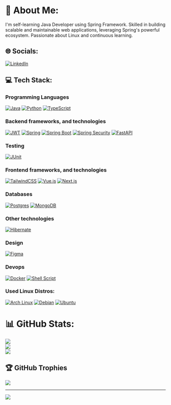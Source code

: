 # 👤 About Me:
I'm self-learning Java Developer using Spring Framework. Skilled in building scalable and maintainable web applications, leveraging Spring's powerful ecosystem. Passionate about Linux and continuous learning.

## 🌐 Socials:
[![LinkedIn](https://img.shields.io/badge/LinkedIn-%230077B5.svg?logo=linkedin&logoColor=white)](https://linkedin.com/in/widua)
## 💻 Tech Stack:
### Programming Languages
[![Java](https://img.shields.io/badge/java-%23ED8B00.svg?style=for-the-badge&logo=java&logoColor=white)](https://docs.oracle.com/en/java/javase/17/docs/api/index.html)
[![Python](https://img.shields.io/badge/python-3670A0?style=for-the-badge&logo=python&logoColor=ffdd54)](https://docs.python.org/3/)
[![TypeScript](https://img.shields.io/badge/typescript-%23007ACC.svg?style=for-the-badge&logo=typescript&logoColor=white)](https://www.typescriptlang.org/docs/)
### Backend frameworks, and technologies
[![JWT](https://img.shields.io/badge/JWT-black?style=for-the-badge&logo=JSON%20web%20tokens)](https://jwt.io/introduction)
[![Spring](https://img.shields.io/badge/spring-%236DB33F.svg?style=for-the-badge&logo=spring&logoColor=white)](https://spring.io/)
[![Spring Boot](https://img.shields.io/badge/Spring%20Boot-6DB33F.svg?style=for-the-badge&logo=Spring-Boot&logoColor=white)](https://start.spring.io/)
[![Spring Security](https://img.shields.io/badge/Spring%20Security-6DB33F.svg?style=for-the-badge&logo=Spring-Security&logoColor=white)](https://spring.io/projects/spring-security)
[![FastAPI](https://img.shields.io/badge/FastAPI-005571?style=for-the-badge&logo=fastapi)](https://fastapi.tiangolo.com/)
### Testing
[![JUnit](https://img.shields.io/badge/JUnit5-25A162.svg?style=for-the-badge&logo=JUnit5&logoColor=white)](https://junit.org/junit5/docs/current/user-guide/)
### Frontend frameworks, and technologies
[![TailwindCSS](https://img.shields.io/badge/tailwindcss-%2338B2AC.svg?style=for-the-badge&logo=tailwind-css&logoColor=white)](https://tailwindcss.com/docs/installation)
[![Vue.js](https://img.shields.io/badge/vuejs-%2335495e.svg?style=for-the-badge&logo=vuedotjs&logoColor=%234FC08D)](https://vuejs.org/guide/introduction.html)
[![Next.js](https://img.shields.io/badge/next.js-000000?style=for-the-badge&logo=nextdotjs&logoColor=white)](https://nextjs.org/docs)
### Databases
[![Postgres](https://img.shields.io/badge/postgres-%23316192.svg?style=for-the-badge&logo=postgresql&logoColor=white)](https://www.postgresql.org/docs/)
[![MongoDB](https://img.shields.io/badge/MongoDB-%234ea94b.svg?style=for-the-badge&logo=mongodb&logoColor=white)](https://www.mongodb.com/docs/)
### Other technologies
[![Hibernate](https://img.shields.io/badge/Hibernate-59666C?style=for-the-badge&logo=Hibernate&logoColor=white)](https://hibernate.org/)
### Design
[![Figma](https://img.shields.io/badge/figma-%23F24E1E.svg?style=for-the-badge&logo=figma&logoColor=white)](https://www.figma.com)
### Devops
[![Docker](https://img.shields.io/badge/docker-%230db7ed.svg?style=for-the-badge&logo=docker&logoColor=white)](https://docs.docker.com/)
[![Shell Script](https://img.shields.io/badge/shell_script-%23121011.svg?style=for-the-badge&logo=gnu-bash&logoColor=white)](https://www.gnu.org/software/bash/manual/bash.html)
### Used Linux Distros:
[![Arch Linux](https://img.shields.io/badge/Arch_Linux-1793D1?style=for-the-badge&logo=arch-linux&logoColor=white)](https://wiki.archlinux.org/)
[![Debian](https://img.shields.io/badge/Debian-A81D33?style=for-the-badge&logo=debian&logoColor=white)](https://www.debian.org/doc/)
[![Ubuntu](https://img.shields.io/badge/Ubuntu-E95420?style=for-the-badge&logo=ubuntu&logoColor=white)](https://ubuntu.com/server/docs)

# 📊 GitHub Stats:
![](https://github-readme-stats.vercel.app/api?username=Widua&theme=dark&hide_border=false&include_all_commits=true&count_private=false)<br/>
![](https://github-readme-streak-stats.herokuapp.com/?user=Widua&theme=dark&hide_border=false)<br/>
![](https://github-readme-stats.vercel.app/api/top-langs/?username=Widua&theme=dark&hide_border=false&include_all_commits=true&count_private=false&layout=compact)

## 🏆 GitHub Trophies
![](https://github-profile-trophy.vercel.app/?username=Widua&theme=radical&no-frame=false&no-bg=false&margin-w=4)

---
[![](https://visitcount.itsvg.in/api?id=Widua&icon=0&color=0)](https://visitcount.itsvg.in)

<!-- Proudly created with GPRM ( https://gprm.itsvg.in ) -->
